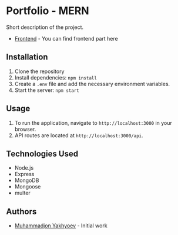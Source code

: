 # Portfolio - MERN

Short description of the project.

* [Frontend](https://github.com/myaxyo/portfolio-frontend-mern) - You can find frontend part here

## Installation

1. Clone the repository
2. Install dependencies: `npm install`
3. Create a `.env` file and add the necessary environment variables.
4. Start the server: `npm start`

## Usage

1. To run the application, navigate to `http://localhost:3000` in your browser.
2. API routes are located at `http://localhost:3000/api`.

## Technologies Used

- Node.js
- Express
- MongoDB
- Mongoose
- multer


## Authors

* [Muhammadjon Yakhyoev](https://github.com/myaxyo) - Initial work
